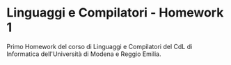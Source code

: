 # Linguaggi e Compilatori - Homework 1

Primo Homework del corso di Linguaggi e Compilatori del CdL di Informatica dell'Università di Modena e Reggio Emilia.
